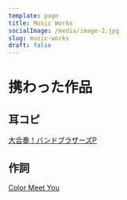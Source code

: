 ```yaml
---
template: page
title: Music Works
socialImage: /media/image-2.jpg
slug: music-works
draft: false
---
```


# 携わった作品
## 耳コピ
[大合奏！バンドブラザーズP](http://9129suppon.com/contributor/%E3%81%82%E3%81%8C%E3%82%8B%E3%81%95%E3%81%8C%E3%82%8B/music)


## 作詞
[Color Meet You](https://www.youtube.com/watch?v=3mKaqZtnEQo)

